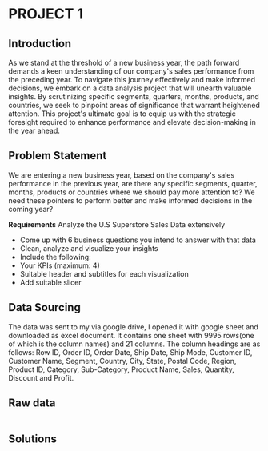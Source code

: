# PROJECT 1
## Introduction
As we stand at the threshold of a new business year, the path forward demands a keen understanding of our company's sales performance from the preceding year. To navigate this journey effectively and make informed decisions, we embark on a data analysis project that will unearth valuable insights. By scrutinizing specific segments, quarters, months, products, and countries, we seek to pinpoint areas of significance that warrant heightened attention. This project's ultimate goal is to equip us with the strategic foresight required to enhance performance and elevate decision-making in the year ahead.
## Problem Statement
We are entering a new business year, based on the company's sales performance in the previous year, are there any specific 
segments, quarter, months, products or countries where we should pay more attention to? We need these pointers to 
perform better and make informed decisions in the coming year?

**Requirements**
Analyze the U.S Superstore Sales Data extensively
- Come up with 6 business questions you intend to answer with that data
- Clean, analyze and visualize your insights 
- Include the following:
- Your KPIs (maximum: 4)
- Suitable header and subtitles for each visualization
- Add suitable slicer
## Data Sourcing
The data was sent to my via google drive, I opened it with google sheet and downloaded as excel document.
It contains one sheet with 9995 rows(one of which is the column names) and 21 columns. The column headings are as follows: Row ID, Order ID, Order Date, Ship Date, Ship Mode, Customer ID, Customer Name, Segment, Country, City, State, Postal Code, Region, Product ID, Category, Sub-Category, Product Name, Sales, Quantity, Discount and Profit.
## Raw data
![]()
## Solutions



